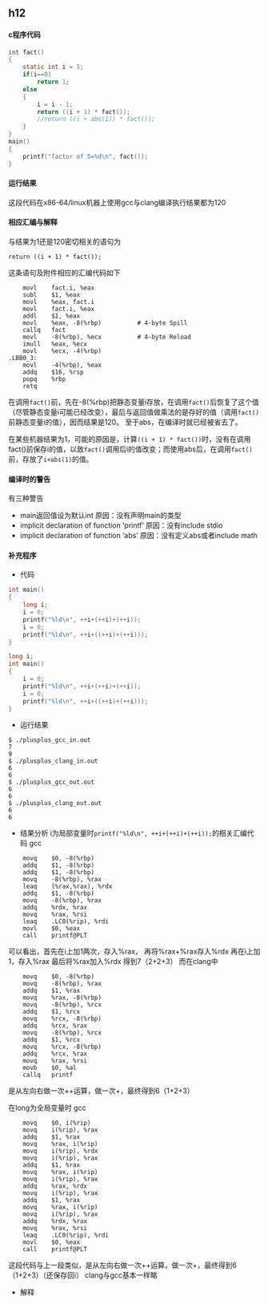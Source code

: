 ## h12

#### c程序代码
```c
int fact()
{
	static int i = 5;
	if(i==0)
		return 1;
	else
	{
		i = i - 1;
        return ((i + 1) * fact());
        //return ((i + abs(1)) * fact());
	}
}
main()
{
	printf("factor of 5=%d\n", fact());
}

```

#### 运行结果
这段代码在x86-64/linux机器上使用gcc与clang编译执行结果都为120

#### 相应汇编与解释
与结果为1还是120密切相关的语句为

`return ((i + 1) * fact());`

这条语句及附件相应的汇编代码如下
```assembly
	movl	fact.i, %eax
	subl	$1, %eax
	movl	%eax, fact.i
	movl	fact.i, %eax
	addl	$1, %eax
	movl	%eax, -8(%rbp)          # 4-byte Spill
	callq	fact
	movl	-8(%rbp), %ecx          # 4-byte Reload
	imull	%eax, %ecx
	movl	%ecx, -4(%rbp)
.LBB0_3:
	movl	-4(%rbp), %eax
	addq	$16, %rsp
	popq	%rbp
	retq
```
在调用`fact()`前，先在-8(%rbp)把静态变量i存放，在调用`fact()`后恢复了这个值（尽管静态变量i可能已经改变），最后与返回值做乘法的是存好的值（调用`fact()`前静态变量i的值），因而结果是120。
至于abs，在编译时就已经被省去了。


在某些机器结果为1，可能的原因是，计算`((i + 1) * fact())`时，没有在调用fact()前保存i的值，以致`fact()`调用后i的值改变；而使用abs后，在调用`fact()`前，存放了`i+abs(1)`的值。

#### 编译时的警告
有三种警告
* main返回值设为默认int
原因：没有声明main的类型
* implicit declaration of function ‘printf’
原因：没有include stdio
* implicit declaration of function ‘abs’
原因：没有定义abs或者include math

#### 补充程序
* 代码

```c
int main()
{
	long i;
	i = 0;
	printf("%ld\n", ++i+(++i)+(++i));
	i = 0;
	printf("%ld\n", ++i+((++i)+(++i)));
}
```

```c
long i;
int main()
{
	i = 0;
	printf("%ld\n", ++i+(++i)+(++i));
	i = 0;
	printf("%ld\n", ++i+((++i)+(++i)));
}
```
* 运行结果
```
$ ./plusplus_gcc_in.out 
7
9
$ ./plusplus_clang_in.out 
6
6
$ ./plusplus_gcc_out.out 
6
6
$ ./plusplus_clang_out.out 
6
6
```
* 结果分析
i为局部变量时`printf("%ld\n", ++i+(++i)+(++i));`的相关汇编代码
gcc
```assembly
	movq	$0, -8(%rbp)
	addq	$1, -8(%rbp)
	addq	$1, -8(%rbp)
	movq	-8(%rbp), %rax
	leaq	(%rax,%rax), %rdx
	addq	$1, -8(%rbp)
	movq	-8(%rbp), %rax
	addq	%rdx, %rax
	movq	%rax, %rsi
	leaq	.LC0(%rip), %rdi
	movl	$0, %eax
	call	printf@PLT
```
可以看出，首先在i上加1两次，存入%rax，
再将%rax+%rax存入%rdx
再在i上加1，存入%rax
最后将%rax加入%rdx
得到7（2+2+3）
而在clang中
```assembly
	movq	$0, -8(%rbp)
	movq	-8(%rbp), %rax
	addq	$1, %rax
	movq	%rax, -8(%rbp)
	movq	-8(%rbp), %rcx
	addq	$1, %rcx
	movq	%rcx, -8(%rbp)
	addq	%rcx, %rax
	movq	-8(%rbp), %rcx
	addq	$1, %rcx
	movq	%rcx, -8(%rbp)
	addq	%rcx, %rax
	movq	%rax, %rsi
	movb	$0, %al
	callq	printf
```
是从左向右做一次++运算，做一次+，最终得到6（1+2+3）


在long为全局变量时
gcc
```assembly
	movq	$0, i(%rip)
	movq	i(%rip), %rax
	addq	$1, %rax
	movq	%rax, i(%rip)
	movq	i(%rip), %rdx
	movq	i(%rip), %rax
	addq	$1, %rax
	movq	%rax, i(%rip)
	movq	i(%rip), %rax
	addq	%rax, %rdx
	movq	i(%rip), %rax
	addq	$1, %rax
	movq	%rax, i(%rip)
	movq	i(%rip), %rax
	addq	%rdx, %rax
	movq	%rax, %rsi
	leaq	.LC0(%rip), %rdi
	movl	$0, %eax
	call	printf@PLT
```
这段代码与上一段类似，是从左向右做一次++运算，做一次+，最终得到6（1+2+3）（还保存回i）
clang与gcc基本一样略

* 解释

